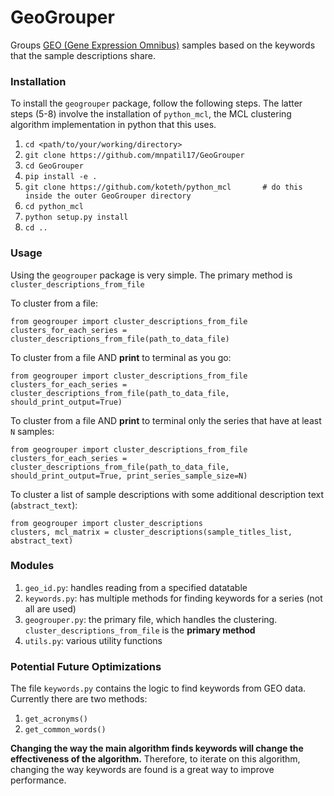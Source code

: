 # GeoGrouper
Groups [GEO (Gene Expression Omnibus)](https://www.ncbi.nlm.nih.gov/geo/) samples based on the keywords that the sample descriptions share.

### Installation

To install the `geogrouper` package, follow the following steps. The latter steps (5-8) involve the
installation of `python_mcl`, the MCL clustering algorithm implementation in python that this
uses.

1. `cd <path/to/your/working/directory>`
2. `git clone https://github.com/mnpatil17/GeoGrouper`
3. `cd GeoGrouper`
4. `pip install -e .`
5. `git clone https://github.com/koteth/python_mcl       # do this inside the outer GeoGrouper directory`
6. `cd python_mcl`
7. `python setup.py install`
8. `cd ..`


### Usage

Using the `geogrouper` package is very simple. The primary method is `cluster_descriptions_from_file`

To cluster from a file:

	from geogrouper import cluster_descriptions_from_file
	clusters_for_each_series = cluster_descriptions_from_file(path_to_data_file)


To cluster from a file AND **print** to terminal as you go:

	from geogrouper import cluster_descriptions_from_file
	clusters_for_each_series = cluster_descriptions_from_file(path_to_data_file, should_print_output=True)
	

To cluster from a file AND **print** to terminal only the series that have at least `N` samples:

	from geogrouper import cluster_descriptions_from_file
	clusters_for_each_series = cluster_descriptions_from_file(path_to_data_file, should_print_output=True, print_series_sample_size=N)
	

To cluster a list of sample descriptions with some additional description text (`abstract_text`):

	from geogrouper import cluster_descriptions
	clusters, mcl_matrix = cluster_descriptions(sample_titles_list, abstract_text)


### Modules

1. `geo_id.py`: handles reading from a specified datatable
2. `keywords.py`: has multiple methods for finding keywords for a series (not all are used)
3. `geogrouper.py`: the primary file, which handles the clustering. `cluster_descriptions_from_file`
					is the **primary method**
4. `utils.py`: various utility functions


### Potential Future Optimizations

The file `keywords.py` contains the logic to find keywords from GEO data. Currently there are two methods:

1. `get_acronyms()`
2. `get_common_words()`

**Changing the way the main algorithm finds keywords will change the effectiveness of the algorithm.**
Therefore, to iterate on this algorithm, changing the way keywords are found is
a great way to improve performance.



